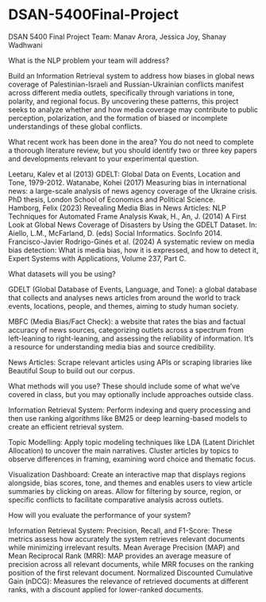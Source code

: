 # DSAN-5400Final-Project

DSAN 5400 Final Project
Team: Manav Arora, Jessica Joy, Shanay Wadhwani

What is the NLP problem your team will address?

Build an Information Retrieval system to address how biases in global news coverage of Palestinian-Israeli and Russian-Ukrainian conflicts manifest across different media outlets, specifically through variations in tone, polarity, and regional focus. By uncovering these patterns, this project seeks to analyze whether and how media coverage may contribute to public perception, polarization, and the formation of biased or incomplete understandings of these global conflicts.

What recent work has been done in the area? You do not need to complete a thorough literature review, but you should identify two or three key papers and developments relevant to your experimental question.

Leetaru, Kalev et al (2013) GDELT: Global Data on Events, Location and Tone, 1979-2012.
Watanabe, Kohei (2017) Measuring bias in international news: a large-scale analysis of news agency coverage of the Ukraine crisis. PhD thesis, London School of Economics and Political Science.	
Hamborg, Felix (2023) Revealing Media Bias in News Articles: NLP Techniques for Automated Frame Analysis
Kwak, H., An, J. (2014) A First Look at Global News Coverage of Disasters by Using the GDELT Dataset. In: Aiello, L.M., McFarland, D. (eds) Social Informatics. SocInfo 2014.
Francisco-Javier Rodrigo-Ginés et al. (2024) A systematic review on media bias detection: What is media bias, how it is expressed, and how to detect it, Expert Systems with Applications, Volume 237, Part C. 


What datasets will you be using?

GDELT (Global Database of Events, Language, and Tone): a global database that collects and analyses news articles from around the world to track events, locations, people, and themes, aiming to study human society.

MBFC (Media Bias/Fact Check): a website that rates the bias and factual accuracy of news sources, categorizing outlets across a spectrum from left-leaning to right-leaning, and assessing the reliability of information. It’s a resource for understanding media bias and source credibility.

News Articles: Scrape relevant articles using APIs or scraping libraries like Beautiful Soup to build out our corpus.

What methods will you use? These should include some of what we’ve covered in class, but you may optionally include approaches outside class.

Information Retrieval System: Perform indexing and query processing and then use ranking algorithms like BM25 or deep learning-based models to create an efficient retrieval system.

Topic Modelling:  Apply topic modeling techniques like LDA (Latent Dirichlet Allocation) to uncover the main narratives. Cluster articles by topics to observe differences in framing, examining word choice and thematic focus.

Visualization Dashboard: Create an interactive map that displays regions alongside, bias scores, tone, and themes and enables users to view article summaries by clicking on areas. Allow for filtering by source, region, or specific conflicts to facilitate comparative analysis across outlets.


How will you evaluate the performance of your system?
	
Information Retrieval System:
Precision, Recall, and F1-Score: These metrics assess how accurately the system retrieves relevant documents while minimizing irrelevant results.
Mean Average Precision (MAP) and Mean Reciprocal Rank (MRR): MAP provides an average measure of precision across all relevant documents, while MRR focuses on the ranking position of the first relevant document.
Normalized Discounted Cumulative Gain (nDCG): Measures the relevance of retrieved documents at different ranks, with a discount applied for lower-ranked documents.



